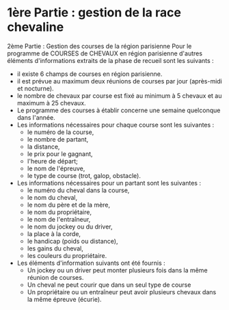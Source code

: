 1ère Partie : gestion de la race chevaline
=========

2ème Partie : Gestion des courses de la région parisienne
Pour le programme de COURSES de CHEVAUX en région parisienne d'autres éléments d'informations
extraits de la phase de recueil sont les suivants :
- il existe 6 champs de courses en région parisienne.
- il est prévue au maximum deux réunions de courses par jour (après-midi et nocturne).
- le nombre de chevaux par course est fixé au minimum à 5 chevaux et au maximum à 25
chevaux.
- Le programme des courses à établir concerne une semaine quelconque dans l'année.
- Les informations nécessaires pour chaque course sont les suivantes :
    * le numéro de la course,
    * le nombre de partant,
    * la distance,
    * le prix pour le gagnant,
    * l'heure de départ;
    * le nom de l'épreuve,
    * le type de course (trot, galop, obstacle).
- Les informations nécessaires pour un partant sont les suivantes :
    * le numéro du cheval dans la course,
    * le nom du cheval,
    * le nom du père et de la mère,
    * le nom du propriétaire,
    * le nom de l'entraîneur,
    * le nom du jockey ou du driver,
    * la place à la corde,
    * le handicap (poids ou distance),
    * les gains du cheval,
    * les couleurs du propriétaire.
- Les éléments d'information suivants ont été fournis :
    * Un jockey ou un driver peut monter plusieurs fois dans la même réunion de courses.
    * Un cheval ne peut courir que dans un seul type de course
    * Un propriétaire ou un entraîneur peut avoir plusieurs chevaux dans la même épreuve
    (écurie).
